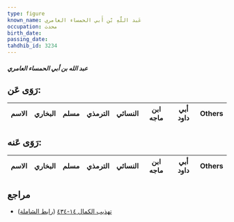 ```yaml
---
type: figure
known_name: عَبد اللَّهِ بْن أَبي الحمساء العامري
occupation: محدث
birth_date:
passing_date:
tahdhib_id: 3234
---
```

##### عبد الله بن أبي الحمساء العامري

## رَوَى عَن:
| الاسم | البخاري | مسلم | الترمذي | النسائي | ابن ماجه | أبي داود | Others |
| ----- | ------- | ---- | ------- | ------- | -------- | -------- | ------ |
## رَوَى عَنه:
| الاسم | البخاري | مسلم | الترمذي | النسائي | ابن ماجه | أبي داود | Others |
| ----- | ------- | ---- | ------- | ------- | -------- | -------- | ------ |
## مراجع
- [تهذيب الكمال ١٤-٤٣٤](obsidian://open?vault=Tahdhib-al-Kamal&file=Figures/٣٢٣٤-عبد%20الله%20بن%20أبي%20الحمساء%20العامري) ([رابط الشاملة](https://shamela.ws/book/3722/7362))